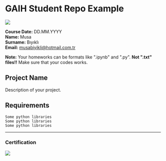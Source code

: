 # GAIH Student Repo Example
![](img/newlogo.png)

**Course Date:** DD.MM.YYYY  
**Name:** Musa  
**Surname:** Bıyıklı   
**Email:** musabiyikli@hotmail.com.tr 

**Note:** Your homeworks can be formats like ".ipynb" and ".py". **Not ".txt" files!!** Make sure that your codes works.  

## Project Name
Description of your project.

## Requirements
```
Some python libraries
Some python libraries
Some python libraries
```
---

### Certification
![](img/TopLearnerCertificate.png)

